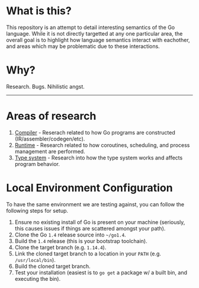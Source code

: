 # What is this?
This repository is an attempt to detail interesting semantics of the Go language. While it is not directly targetted at any one particular area, the overall goal is to highlight how language semantics interact with eachother, and areas which may be problematic due to these interactions.

# Why?
Research. Bugs. Nihilistic angst.

---

# Areas of research
1. [Compiler](compiler/) - Reserach related to how Go programs are constructed (IR/assembler/codegen/etc).
2. [Runtime](runtime/) - Research related to how coroutines, scheduling, and process management are performed.
3. [Type system](type_system/) - Research into how the type system works and affects program behavior.

# Local Environment Configuration
To have the same environment we are testing against, you can follow the following steps for setup.

1. Ensure no existing install of Go is present on your machine (seriously, this causes issues if things are scattered amongst your path).
2. Clone the Go `1.4` release source into `~/go1.4`.
3. Build the `1.4` release (this is your bootstrap toolchain).
4. Clone the target branch (e.g. `1.14.4`).
5. Link the cloned target branch to a location in your `PATH` (e.g. `/usr/local/bin`).
6. Build the cloned target branch.
7. Test your installation (easiest is to `go get` a package w/ a built bin, and executing the bin).